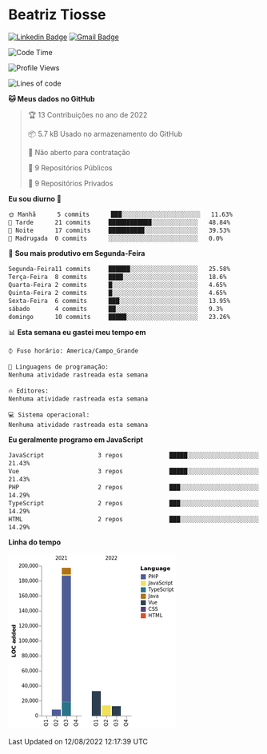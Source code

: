 # Beatriz **Tiosse**


[![Linkedin Badge](https://img.shields.io/badge/-Beatriz%20Tiosse-201B2D?style=flat-square&logo=Linkedin&logoColor=white&link=https://www.linkedin.com/in/beatriz-tiosse-terradas/)](https://www.linkedin.com/in/beatriz-tiosse-terradas/) 
[![Gmail Badge](https://img.shields.io/badge/-beatriz.terradas@gmail.com-201B2D?style=flat-square&logo=Gmail&logoColor=white&link=mailto:beatriz.terradas@gmail.com)](mailto:beatriz.terradas@gmail.com)


<!--START_SECTION:waka-->
![Code Time](http://img.shields.io/badge/Code%20Time-504%20hrs%202%20mins-blue)

![Profile Views](http://img.shields.io/badge/Visualizac%C3%B5es%20do%20perfil-0-blue)

![Lines of code](https://img.shields.io/badge/Desde%20o%20Hello%20World%20eu%20escrevi-266%20Thousand%20linhas%20de%20c%C3%B3digo-blue)

**🐱 Meus dados no GitHub** 

> 🏆 13 Contribuições no ano de 2022
 > 
> 📦 5.7 kB Usado no armazenamento do GitHub 
 > 
> 🚫 Não aberto para contratação
 > 
> 📜 9 Repositórios Públicos 
 > 
> 🔑 9 Repositórios Privados  
 > 
**Eu sou diurno 🐤** 

```text
🌞 Manhã      5 commits      ███░░░░░░░░░░░░░░░░░░░░░░   11.63% 
🌆 Tarde      21 commits     ████████████░░░░░░░░░░░░░   48.84% 
🌃 Noite      17 commits     ██████████░░░░░░░░░░░░░░░   39.53% 
🌙 Madrugada  0 commits      ░░░░░░░░░░░░░░░░░░░░░░░░░   0.0%

```
📅 **Sou mais produtivo em Segunda-Feira** 

```text
Segunda-Feira11 commits     ██████░░░░░░░░░░░░░░░░░░░   25.58% 
Terça-Feira  8 commits      ████░░░░░░░░░░░░░░░░░░░░░   18.6% 
Quarta-Feira 2 commits      █░░░░░░░░░░░░░░░░░░░░░░░░   4.65% 
Quinta-Feira 2 commits      █░░░░░░░░░░░░░░░░░░░░░░░░   4.65% 
Sexta-Feira  6 commits      ███░░░░░░░░░░░░░░░░░░░░░░   13.95% 
sábado       4 commits      ██░░░░░░░░░░░░░░░░░░░░░░░   9.3% 
domingo      10 commits     █████░░░░░░░░░░░░░░░░░░░░   23.26%

```


📊 **Esta semana eu gastei meu tempo em** 

```text
⌚︎ Fuso horário: America/Campo_Grande

💬 Linguagens de programação: 
Nenhuma atividade rastreada esta semana

🔥 Editores: 
Nenhuma atividade rastreada esta semana

💻 Sistema operacional: 
Nenhuma atividade rastreada esta semana

```

**Eu geralmente programo em JavaScript** 

```text
JavaScript               3 repos             █████░░░░░░░░░░░░░░░░░░░░   21.43% 
Vue                      3 repos             █████░░░░░░░░░░░░░░░░░░░░   21.43% 
PHP                      2 repos             ███░░░░░░░░░░░░░░░░░░░░░░   14.29% 
TypeScript               2 repos             ███░░░░░░░░░░░░░░░░░░░░░░   14.29% 
HTML                     2 repos             ███░░░░░░░░░░░░░░░░░░░░░░   14.29%

```


**Linha do tempo**

![Chart not found](https://raw.githubusercontent.com/beatriztiosse/beatriztiosse/master/charts/bar_graph.png) 


 Last Updated on 12/08/2022 12:17:39 UTC
<!--END_SECTION:waka-->
